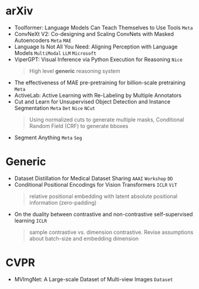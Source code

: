# arXiv
* Toolformer: Language Models Can Teach Themselves to Use Tools `Meta`
* ConvNeXt V2: Co-designing and Scaling ConvNets with Masked Autoencoders `Meta` `MAE`
* Language Is Not All You Need: Aligning Perception with Language Models `MultiModal` `LLM` `Microsoft`
* ViperGPT: Visual Inference via Python Execution for Reasoning `Nice`
	> High level **generic** reasoning system
* The effectiveness of MAE pre-pretraining for billion-scale pretraining `Meta`
* ActiveLab: Active Learning with Re-Labeling by Multiple Annotators
* Cut and Learn for Unsupervised Object Detection and Instance Segmentation `Meta` `Det` `Nice` `NCut`
	> Using normalized cuts to generate multiple masks, Conditional Random Field (CRF) to generate bboxes
* Segment Anything `Meta` `Seg`

# Generic
* Dataset Distillation for Medical Dataset Sharing `AAAI` `Workshop` `DD`
* Conditional Positional Encodings for Vision Transformers `ICLR` `ViT`
	> relative positional embedding with latent absolute positional information (zero-padding)
* On the duality between contrastive and non-contrastive self-supervised learning `ICLR`
	> sample contrastive vs. dimension contrastive. Revise assumptions about batch-size and embedding dimension
	
# CVPR
* MVImgNet: A Large-scale Dataset of Multi-view Images `Dataset`